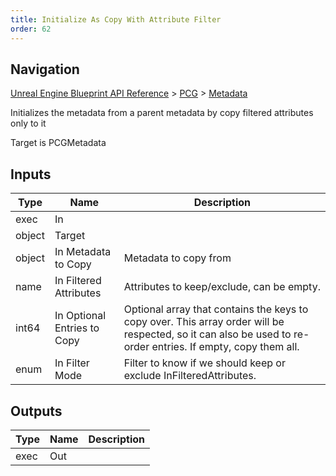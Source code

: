 ```yaml
---
title: Initialize As Copy With Attribute Filter
order: 62
---
```

## Navigation

[Unreal Engine Blueprint API Reference](https://dev.epicgames.com/documentation/en-us/unreal-engine/BlueprintAPI) > [PCG](https://dev.epicgames.com/documentation/en-us/unreal-engine/BlueprintAPI/PCG) > [Metadata](https://dev.epicgames.com/documentation/en-us/unreal-engine/BlueprintAPI/PCG/Metadata)

Initializes the metadata from a parent metadata by copy filtered attributes only to it

Target is PCGMetadata

## Inputs

| Type | Name | Description |
| --- | --- | --- |
| exec | In |  |
| object | Target |  |
| object | In Metadata to Copy | Metadata to copy from |
| name | In Filtered Attributes | Attributes to keep/exclude, can be empty. |
| int64 | In Optional Entries to Copy | Optional array that contains the keys to copy over. This array order will be respected, so it can also be used to re-order entries. If empty, copy them all. |
| enum | In Filter Mode | Filter to know if we should keep or exclude InFilteredAttributes. |

## Outputs

| Type | Name | Description |
| --- | --- | --- |
| exec | Out |  |
